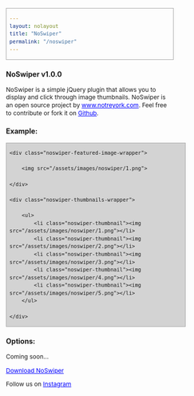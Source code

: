 ```yaml
---
layout: nolayout
title: "NoSwiper"
permalink: "/noswiper"
---
```


<style type="text/css">

	* {
	  box-sizing: border-box;
	}

	html,
	body {
		font-size: 12px;
		line-height: 1.3;
		width: 30rem;
		margin: 0;
		padding: 0;
	}

	body {
		padding: 1rem;
	}

	a {
		color: blue;
	}

	a:visited {
		color: blue;
	}

	pre {
		background-color: lightgrey;
		padding: 1rem 0.5rem;
		border: 1px solid darkgrey;
	}

	.noswiper {
		width: 30rem;

	}

	.noswiper-featured-image-wrapper {

		margin-bottom: 1rem;
	}

	.noswiper-featured-image-wrapper img {
		width: 100%;

	}

	.noswiper-thumbnails-wrapper {

	}

	.noswiper-thumbnails-wrapper ul  {
		display: block;

		margin: 0;
		padding: 0;
	}

	.noswiper-thumbnail {
		display: inline-block;
		list-style: none;

		width: 5rem;
		padding: 0;
		margin: 0 1rem 1rem 0;
		cursor: pointer;
	}

	.noswiper-thumbnail img {
		display: block;
		width: 100%;
	}


	@media only screen and (max-width: 30rem) {

		html,
		body {
			width: 100%;

		}

	}



</style>

<h3>NoSwiper v1.0.0</h3>

<p>NoSwiper is a simple jQuery plugin that allows you to display and click through image thumbnails. NoSwiper is an open source project by <a href="https://notreyork.com">www.notreyork.com</a>. Feel free to contribute or fork it on <a href="https://github.com/okfocus/okhover/">Github</a>.</p>

<h3>Example:</h3>

<div class="noswiper">

	<div class="noswiper-featured-image-wrapper">

		<img src="/assets/images/noswiper/1.png">

	</div>

	<div class="noswiper-thumbnails-wrapper">

		<ul>
			<li class="noswiper-thumbnail"><img src="/assets/images/noswiper/1.png"></li>
			<li class="noswiper-thumbnail"><img src="/assets/images/noswiper/2.png"></li>
			<li class="noswiper-thumbnail"><img src="/assets/images/noswiper/3.png"></li>
			<li class="noswiper-thumbnail"><img src="/assets/images/noswiper/4.png"></li>
			<li class="noswiper-thumbnail"><img src="/assets/images/noswiper/5.png"></li>
		</ul>
		
	</div>
	
</div>

<h3>Options:</h3>

<p>Coming soon...</p>

<p>

<a href="">Download NoSwiper</a>

</p>

<p>
	Follow us on <a href="https://instagram.com/notreyork">Instagram</a>
</p>

<script src="https://code.jquery.com/jquery-3.6.4.js" integrity="sha256-a9jBBRygX1Bh5lt8GZjXDzyOB+bWve9EiO7tROUtj/E=" crossorigin="anonymous"></script>

<script type="text/javascript" src="/assets/js/noswiper.js"></script>